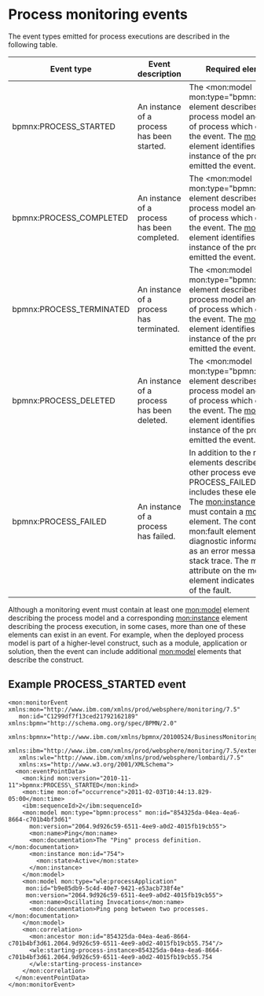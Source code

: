 # Process monitoring events

The event types emitted for process executions are described
in the following table.

| Event type               | Event description                            | Required elements                                                                                                                                                                                                                                                                                                                                                                            |
|--------------------------|----------------------------------------------|----------------------------------------------------------------------------------------------------------------------------------------------------------------------------------------------------------------------------------------------------------------------------------------------------------------------------------------------------------------------------------------------|
| bpmnx:PROCESS\_STARTED    | An instance of a process has been started.   | The <mon:model mon:type="bpmn:process"> element describes the process model and the type of process which emitted the event. The <mon:instance> element identifies the instance of the process that emitted the event.                                                                                                                                                                       |
| bpmnx:PROCESS\_COMPLETED  | An instance of a process has been completed. | The <mon:model mon:type="bpmn:process"> element describes the process model and the type of process which emitted the event. The <mon:instance> element identifies the instance of the process that emitted the event.                                                                                                                                                                       |
| bpmnx:PROCESS\_TERMINATED | An instance of a process has terminated.     | The <mon:model mon:type="bpmn:process"> element describes the process model and the type of process which emitted the event. The <mon:instance> element identifies the instance of the process that emitted the event.                                                                                                                                                                       |
| bpmnx:PROCESS\_DELETED    | An instance of a process has been deleted.   | The <mon:model mon:type="bpmn:process"> element describes the process model and the type of process which emitted the event. The <mon:instance> element identifies the instance of the process that emitted the event.                                                                                                                                                                       |
| bpmnx:PROCESS\_FAILED     | An instance of a process has failed.         | In addition to the required elements described for the other process events, the PROCESS\_FAILED event includes these elements: The <mon:instance> element must contain a <mon:fault> element. The content of the mon:fault element provides diagnostic information such as an error message or stack trace. The mon:name attribute on the mon:fault element indicates the name of the fault. |

Although a monitoring event must contain at least one <mon:model>
element describing the process model and a corresponding <mon:instance>
element describing the process execution, in some cases, more than
one of these elements can exist in an event. For example, when the
deployed process model is part of a higher-level construct, such as
a module, application or solution, then the event can include additional <mon:model>
elements that describe the construct.

## Example PROCESS\_STARTED event

```
<mon:monitorEvent xmlns:mon="http://www.ibm.com/xmlns/prod/websphere/monitoring/7.5" 
   mon:id="C1299df7f13ced21792162189" xmlns:bpmn="http://schema.omg.org/spec/BPMN/2.0" 
   xmlns:bpmnx="http://www.ibm.com/xmlns/bpmnx/20100524/BusinessMonitoring" 
   xmlns:ibm="http://www.ibm.com/xmlns/prod/websphere/monitoring/7.5/extensions" 
   xmlns:wle="http://www.ibm.com/xmlns/prod/websphere/lombardi/7.5" 
   xmlns:xs="http://www.w3.org/2001/XMLSchema">
  <mon:eventPointData>
    <mon:kind mon:version="2010-11-11">bpmnx:PROCESS\_STARTED</mon:kind>
    <mon:time mon:of="occurrence">2011-02-03T10:44:13.829-05:00</mon:time>
    <ibm:sequenceId>2</ibm:sequenceId>
    <mon:model mon:type="bpmn:process" mon:id="854325da-04ea-4ea6-8664-c701b4bf3d61" 
      mon:version="2064.9d926c59-6511-4ee9-a0d2-4015fb19cb55">
      <mon:name>Ping</mon:name>
      <mon:documentation>The "Ping" process definition.</mon:documentation>
      <mon:instance mon:id="754">
        <mon:state>Active</mon:state>
      </mon:instance>
    </mon:model>
    <mon:model mon:type="wle:processApplication" 
     mon:id="b9e85db9-5c4d-40e7-9421-e53acb738f4e" 
     mon:version="2064.9d926c59-6511-4ee9-a0d2-4015fb19cb55">
      <mon:name>Oscillating Invocations</mon:name>
      <mon:documentation>Ping pong between two processes.</mon:documentation>
    </mon:model>
    <mon:correlation>
      <mon:ancestor mon:id="854325da-04ea-4ea6-8664-c701b4bf3d61.2064.9d926c59-6511-4ee9-a0d2-4015fb19cb55.754"/>
      <wle:starting-process-instance>854325da-04ea-4ea6-8664-c701b4bf3d61.2064.9d926c59-6511-4ee9-a0d2-4015fb19cb55.754
      </wle:starting-process-instance>
    </mon:correlation>
  </mon:eventPointData>
</mon:monitorEvent>
```